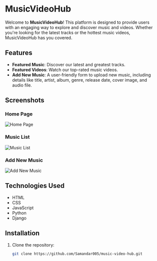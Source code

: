 # MusicVideoHub

Welcome to **MusicVideoHub**! This platform is designed to provide users with an engaging way to explore and discover music and videos. Whether you're looking for the latest tracks or the hottest music videos, MusicVideoHub has you covered.

## Features

- **Featured Music**: Discover our latest and greatest tracks.
- **Featured Videos**: Watch our top-rated music videos.
- **Add New Music**: A user-friendly form to upload new music, including details like title, artist, album, genre, release date, cover image, and audio file.

## Screenshots

### Home Page
![Home Page](![image](https://github.com/user-attachments/assets/a11be333-5c07-4ad2-8595-f3de1ef90574)
)

### Music List
![Music List](![image](https://github.com/user-attachments/assets/f7554930-71e0-4d0d-8081-d4fd29a577c2)
)

### Add New Music
![Add New Music](![image](https://github.com/user-attachments/assets/8839ee6a-c029-473f-93db-dcb4566a48e1)
)

## Technologies Used

- HTML
- CSS
- JavaScript
- Python
- Django 

## Installation

1. Clone the repository:
   ```bash
   git clone https://github.com/Samandar005/music-video-hub.git
